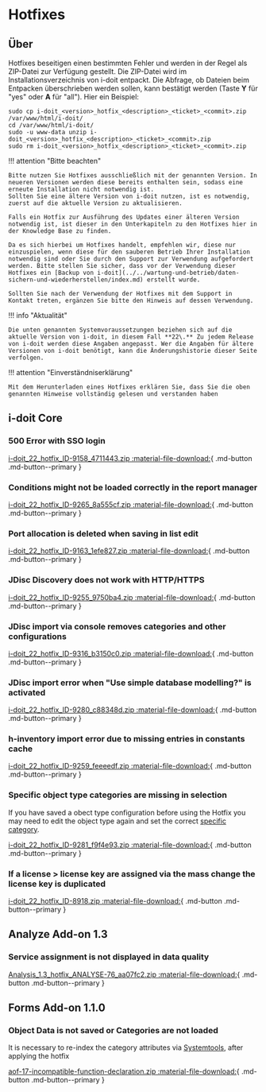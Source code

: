 # Hotfixes

Über
----

Hotfixes beseitigen einen bestimmten Fehler und werden in der Regel als ZIP-Datei zur Verfügung gestellt. Die ZIP-Datei wird im Installationsverzeichnis von i-doit entpackt. Die Abfrage, ob Dateien beim Entpacken überschrieben werden sollen, kann bestätigt werden (Taste **Y** für "yes" oder **A** für "all"). Hier ein Beispiel:

```shell
sudo cp i-doit_<version>_hotfix_<description>_<ticket>_<commit>.zip /var/www/html/i-doit/
cd /var/www/html/i-doit/
sudo -u www-data unzip i-doit_<version>_hotfix_<description>_<ticket>_<commit>.zip
sudo rm i-doit_<version>_hotfix_<description>_<ticket>_<commit>.zip
```

!!! attention "Bitte beachten"

    Bitte nutzen Sie Hotfixes ausschließlich mit der genannten Version. In neueren Versionen werden diese bereits enthalten sein, sodass eine erneute Installation nicht notwendig ist.
    Sollten Sie eine ältere Version von i-doit nutzen, ist es notwendig, zuerst auf die aktuelle Version zu aktualisieren.

    Falls ein Hotfix zur Ausführung des Updates einer älteren Version notwendig ist, ist dieser in den Unterkapiteln zu den Hotfixes hier in der Knowledge Base zu finden.

    Da es sich hierbei um Hotfixes handelt, empfehlen wir, diese nur einzuspielen, wenn diese für den sauberen Betrieb Ihrer Installation notwendig sind oder Sie durch den Support zur Verwendung aufgefordert werden. Bitte stellen Sie sicher, dass vor der Verwendung dieser Hotfixes ein [Backup von i-doit](../../wartung-und-betrieb/daten-sichern-und-wiederherstellen/index.md) erstellt wurde.

    Sollten Sie nach der Verwendung der Hotfixes mit dem Support in Kontakt treten, ergänzen Sie bitte den Hinweis auf dessen Verwendung.

!!! info "Aktualität"

    Die unten genannten Systemvoraussetzungen beziehen sich auf die aktuelle Version von i-doit, in diesem Fall **22\.** Zu jedem Release von i-doit werden diese Angaben angepasst. Wer die Angaben für ältere Versionen von i-doit benötigt, kann die Änderungshistorie dieser Seite verfolgen.

!!! attention "Einverständniserklärung"

    Mit dem Herunterladen eines Hotfixes erklären Sie, dass Sie die oben genannten Hinweise vollständig gelesen und verstanden haben

## i-doit Core

### 500 Error with SSO login

[i-doit_22_hotfix_ID-9158_4711443.zip :material-file-download:](../../assets/downloads/hotfixes/22/i-doit_22_hotfix_ID-9158_4711443.zip){ .md-button .md-button--primary }

### Conditions might not be loaded correctly in the report manager

[i-doit_22_hotfix_ID-9265_8a555cf.zip :material-file-download:](../../assets/downloads/hotfixes/22/i-doit_22_hotfix_ID-9265_8a555cf.zip){ .md-button .md-button--primary }

### Port allocation is deleted when saving in list edit

[i-doit_22_hotfix_ID-9163_1efe827.zip :material-file-download:](../../assets/downloads/hotfixes/22/i-doit_22_hotfix_ID-9163_1efe827.zip){ .md-button .md-button--primary }

### JDisc Discovery does not work with HTTP/HTTPS

[i-doit_22_hotfix_ID-9255_9750ba4.zip :material-file-download:](../../assets/downloads/hotfixes/22/i-doit_22_hotfix_ID-9255_9750ba4.zip){ .md-button .md-button--primary }

### JDisc import via console removes categories and other configurations

[i-doit_22_hotfix_ID-9316_b3150c0.zip :material-file-download:](../../assets/downloads/hotfixes/22/i-doit_22_hotfix_ID-9316_b3150c0.zip){ .md-button .md-button--primary }

### JDisc import error when "Use simple database modelling?" is activated

[i-doit_22_hotfix_ID-9280_c88348d.zip :material-file-download:](../../assets/downloads/hotfixes/22/i-doit_22_hotfix_ID-9280_c88348d.zip){ .md-button .md-button--primary }

### h-inventory import error due to missing entries in constants cache

[i-doit_22_hotfix_ID-9259_feeeedf.zip :material-file-download:](../../assets/downloads/hotfixes/22/i-doit_22_hotfix_ID-9259_feeeedf.zip){ .md-button .md-button--primary }

### Specific object type categories are missing in selection

If you have saved a obect type configuration before using the Hotfix you may need to edit the object type again and set the correct [specific category](../../grundlagen/benutzerdefinierte-objekttypen.md).

[i-doit_22_hotfix_ID-9281_f9f4e93.zip :material-file-download:](../../assets/downloads/hotfixes/22/i-doit_22_hotfix_ID-9281_f9f4e93.zip){ .md-button .md-button--primary }

### If a license > license key are assigned via the mass change the license key is duplicated

[i-doit_22_hotfix_ID-8918.zip :material-file-download:](../../assets/downloads/hotfixes/22/i-doit_22_hotfix_ID-8918.zip){ .md-button .md-button--primary }

## Analyze Add-on 1.3

### Service assignment is not displayed in data quality

[Analysis_1.3_hotfix_ANALYSE-76_aa07fc2.zip :material-file-download:](../../assets/downloads/hotfixes/analyze/Analysis_1.3_hotfix_ANALYSE-76_aa07fc2.zip){ .md-button .md-button--primary }

## Forms Add-on 1.1.0

### Object Data is not saved or Categories are not loaded

It is necessary to re-index the category attributes via [Systemtools](../../administration/systemeinstellungen/index.md), after applying the hotfix

[aof-17-incompatible-function-declaration.zip :material-file-download:](../../assets/downloads/hotfixes/forms/aof-17-incompatible-function-declaration.zip){ .md-button .md-button--primary }
